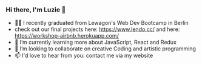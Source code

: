 ### Hi there, I'm Luzie 👋

- 👩‍💻 I recently graduated from Lewagon's Web Dev Bootcamp in Berlin
- check out our final projects here: https://www.lendo.cc/ and here: https://workshop-airbnb.herokuapp.com/
- 🌱 I’m currently learning more about JavaScript, React and Redux
- 👯 I’m looking to collaborate on creative Coding and artistic programming 
- 📫 I'd love to hear from you: contact me via my website
